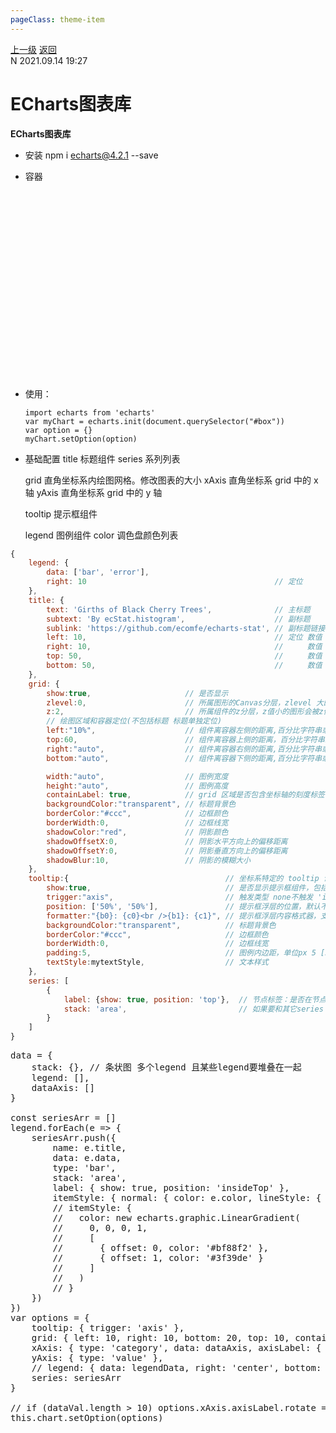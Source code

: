 ```yaml
---
pageClass: theme-item
---
```

<div class="extend-header">
    <div class="info">
        <div class="record">
            <a class="back" href="./">上一级</a>
            <a class="back" href="./">返回</a>
        </div>        
        <div class="mini">
            <span>N 2021.09.14 19:27</span>
        </div>
    </div>
    <div class="content"></div>
</div>
<div class="content-header">
<h1>ECharts图表库</h1><strong>ECharts图表库</strong>
</div>
<div class="static-content">


- 安装 npm i echarts@4.2.1 --save
- 容器 <div id="box" style="width: 500px; height: 300px;"></div>
- 使用： 
    ```
    import echarts from 'echarts'
    var myChart = echarts.init(document.querySelector("#box"))
    var option = {}
    myChart.setOption(option)
    ```

- 基础配置
    title   标题组件
    series  系列列表
    
    grid    直角坐标系内绘图网格。修改图表的大小 
    xAxis   直角坐标系 grid 中的 x 轴
    yAxis   直角坐标系 grid 中的 y 轴

    tooltip 提示框组件
    
    legend  图例组件
    color   调色盘颜色列表
```js
{   
    legend: {
        data: ['bar', 'error'],
        right: 10                                          // 定位
    },
    title: {
        text: 'Girths of Black Cherry Trees',              // 主标题
        subtext: 'By ecStat.histogram',                    // 副标题
        sublink: 'https://github.com/ecomfe/echarts-stat', // 副标题链接
        left: 10,                                          // 定位 数值：距左侧距离 'center'：主副标题全部水平居中 'left'：距左侧0距离主副标题左对齐 'right'：距左侧0距离主副标题右对齐
        right: 10,                                         // 　　 数值：距右侧距离 'center'：主副标题全部水平居中 'left'：距右侧0距离主副标题左对齐 'right'：距右侧0距离主副标题右对齐  
        top: 50,                                           // 　　 数值：距顶部距离 'bottom'：停靠底部 'top'：停靠顶部 
        bottom: 50,                                        // 　　 数值：距底部距离 'bottom'：停靠底部 其它无法识别 
    },
    grid: {
        show:true,                     // 是否显示
        zlevel:0,                      // 所属图形的Canvas分层，zlevel 大的 Canvas 会放在 zlevel 小的 Canvas 的上面
        z:2,                           // 所属组件的z分层，z值小的图形会被z值大的图形覆盖
        // 绘图区域和容器定位(不包括标题 标题单独定位)
        left:"10%",                    // 组件离容器左侧的距离,百分比字符串或整型数字
        top:60,                        // 组件离容器上侧的距离，百分比字符串或整型数字
        right:"auto",                  // 组件离容器右侧的距离,百分比字符串或整型数字
        bottom:"auto",                 // 组件离容器下侧的距离,百分比字符串或整型数字

        width:"auto",                  // 图例宽度
        height:"auto",                 // 图例高度
        containLabel: true,            // grid 区域是否包含坐标轴的刻度标签，
        backgroundColor:"transparent", // 标题背景色
        borderColor:"#ccc",            // 边框颜色
        borderWidth:0,                 // 边框线宽
        shadowColor:"red",             // 阴影颜色
        shadowOffsetX:0,               // 阴影水平方向上的偏移距离
        shadowOffsetY:0,               // 阴影垂直方向上的偏移距离
        shadowBlur:10,                 // 阴影的模糊大小
    },
    tooltip:{                                   // 坐标系特定的 tooltip 设定
        show:true,                              // 是否显示提示框组件，包括提示框浮层和 axisPointer
        trigger:"axis",                         // 触发类型 none不触发 'item' 数据项图形触发，主要在散点图，饼图等无类目轴的图表中使用。 'axis' 坐标轴触发，主要在柱状图，折线图等会使用类目轴的图表中使用。
        position: ['50%', '50%'],               // 提示框浮层的位置，默认不设置时位置会跟随鼠标的位置,[10, 10],回掉函数，inside鼠标所在图形的内部中心位置，top、left、bottom、right鼠标所在图形上侧，左侧，下侧，右侧，
        formatter:"{b0}: {c0}<br />{b1}: {c1}", // 提示框浮层内容格式器，支持字符串模板和回调函数两种形式,模板变量有 {a}, {b}，{c}，{d}，{e}，分别表示系列名，数据名，数据值等
        backgroundColor:"transparent",          // 标题背景色
        borderColor:"#ccc",                     // 边框颜色
        borderWidth:0,                          // 边框线宽
        padding:5,                              // 图例内边距，单位px 5 [5, 10] [5,10,5,10]
        textStyle:mytextStyle,                  // 文本样式
    },
    series: [
        {
            label: {show: true, position: 'top'},  // 节点标签：是否在节点上标值、位置(top/bottom/left/right/inside/insideTop/...insideFill/insideStroke)
            stack: 'area',                         // 如果要和其它series item堆叠在一起 则使用相同的堆叠名
        }
    ]
}
```


<pre class="code-block">
data = {
    stack: {},<span class="comment"> // 条状图 多个legend 且某些legend要堆叠在一起</span>
    legend: [],
    dataAxis: []
}

const seriesArr = []
legend.forEach(e =&gt; {
    seriesArr.push({
        name: e.title,
        data: e.data,
        type: 'bar',
        stack: 'area',
        label: { show: true, position: 'insideTop' },
        itemStyle: { normal: { color: e.color, lineStyle: { color: e.color, width: 2 <img :src="$withBase('/images/db-brace-right.png')">}
       <span class="comment"> // itemStyle: {</span>
       <span class="comment"> //   color: new echarts.graphic.LinearGradient(</span>
       <span class="comment"> //     0, 0, 0, 1,</span>
       <span class="comment"> //     [</span>
       <span class="comment"> //       { offset: 0, color: '#bf88f2' },</span>
       <span class="comment"> //       { offset: 1, color: '#3f39de' }</span>
       <span class="comment"> //     ]</span>
       <span class="comment"> //   )</span>
       <span class="comment"> // }</span>
    })
})
var options = {
    tooltip: { trigger: 'axis' },
    grid: { left: 10, right: 10, bottom: 20, top: 10, containLabel: true },
    xAxis: { type: 'category', data: dataAxis, axisLabel: { interval: 0 <img :src="$withBase('/images/db-brace-right.png')">,
    yAxis: { type: 'value' },
   <span class="comment"> // legend: { data: legendData, right: 'center', bottom: 0 },</span>
    series: seriesArr
}<span class="comment">
// if (dataVal.length &gt; 10) options.xAxis.axisLabel.rotate = -45</span>
this.chart.setOption(options)
</pre>

</div>